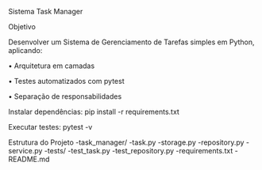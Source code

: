 Sistema Task Manager

Objetivo

Desenvolver um Sistema de Gerenciamento de Tarefas simples em Python, aplicando:

• Arquitetura em camadas

• Testes automatizados com pytest

• Separação de responsabilidades


Instalar dependências:
pip install -r requirements.txt

Executar testes:
pytest -v

Estrutura do Projeto
  -task_manager/
    -task.py
    -storage.py
    -repository.py
    -service.py
  -tests/
    -test_task.py
    -test_repository.py
  -requirements.txt
  -README.md
